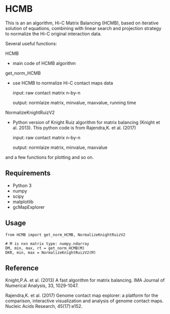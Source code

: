 # HCMB
This is an an algorithm, Hi-C Matrix Balancing (HCMB), based on iterative solution of equations, combining with linear search and projection strategy to normalize the Hi-C original interaction data.

Several useful functions:

HCMB

* main code of HCMB algorithm

get_norm_HCMB

* use HCMB to normalize Hi-C contact maps data
  
  input: raw contact matrix n-by-n
  
  output: normlaize matrix, minvalue, maxvalue, running time
    

NormalizeKnightRuizV2

* Python version of Knight Ruiz algorithm for matrix balancing (Knight et al. 2013). This python code is from Rajendra,K. et al. (2017)

  input: raw contact matrix n-by-n
  
  output: normlaize matrix, minvalue, maxvalue
  
and a few functions for plotting and so on.

## Requirements
* Python 3
* numpy
* scipy
* matplotlib
* gcMapExplorer


## Usage
```
from HCMB import get_norm_HCMB, NormalizeKnightRuizV2

# M is nxn matrix type: numpy.ndarray
DM, min, max, rt = get_norm_HCMB(M)
DKR, min, max = NormalizeKnightRuizV2(M)

```

## Reference
Knight,P.A. et al. (2013) A fast algorithm for matrix balancing. IMA Journal of Numerical Analysis, 33, 1029-1047.

Rajendra,K. et al. (2017) Genome contact map explorer: a platform for the comparison,
     interactive visualization and analysis of genome contact maps. Nucleic Acids Research, 45(17):e152.
